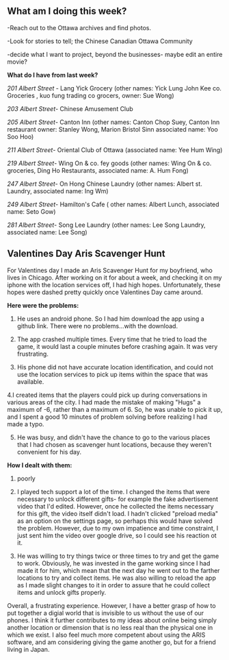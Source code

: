 ## What am I doing this week? ##
-Reach out to the Ottawa archives and find photos.

-Look for stories to tell; the Chinese Canadian Ottawa Community

-decide what I want to project, beyond the businesses- maybe edit an entire movie?

**What do I have from last week?**

*201 Albert Street* - Lang Yick Grocery (other names: Yick Lung John Kee co. Groceries , kuo fung trading co grocers, owner: Sue Wong)

*203 Albert Street*- Chinese Amusement Club

*205 Albert Street*- Canton Inn (other names:  Canton Chop Suey, Canton Inn restaurant owner: Stanley Wong, Marion Bristol Sinn associated name: Yoo Soo Hoo)

*211 Albert Street*- Oriental Club of Ottawa (associated name: Yee Hum Wing)

*219 Albert Street*- Wing On & co. fey goods (other names: Wing On & co. groceries, Ding Ho Restaurants, associated name: A. Hum Fong)

*247 Albert Street*- On Hong Chinese Laundry (other names: Albert st. Laundry, associated name: Ing Wm)

*249 Albert Street*- Hamilton's Cafe ( other names: Albert Lunch, associated name: Seto Gow)

*281 Albert Street*- Song Lee Laundry (other names: Lee Song Laundry, associated name: Lee Song)

## Valentines Day Aris Scavenger Hunt ##
For Valentines day I made an Aris Scavenger Hunt for my boyfriend, who lives in Chicago. After working on it for about a week, and checking it on my iphone with the location services off, I had high hopes. Unfortunately, these hopes were dashed pretty quickly once Valentines Day came around.

**Here were the problems:**

1. He uses an android phone. So I had him download the app using a github link. There were no problems...with the download.

2. The app crashed multiple times. Every time that he tried to load the game, it would last a couple minutes before crashing again. It was very frustrating.

3. His phone did not have accurate location identification, and could not use the location services to pick up items within the space that was available.

4.I created items that the players could pick up during conversations in various areas of the city. I had made the mistake of making "Hugs" a maximum of -6, rather than a maximum of 6. So, he was unable to pick it up, and I spent a good 10 minutes of problem solving before realizing I had made a typo.

5. He was busy, and didn't have the chance to go to the various places that I had chosen as scavenger hunt locations, because they weren't convenient for his day.

**How I dealt with them:**

1. poorly

2. I played tech support a lot of the time. I changed the items that were necessary to unlock different gifts- for example the fake advertisement video that I'd edited. However, once he collected the items necessary for this gift, the video itself didn't load. I hadn't clicked "preload media" as an option on the settings page, so perhaps this would have solved the problem. However, due to my own impatience and time constraint, I just sent him the video over google drive, so I could see his reaction ot it.

3. He was willing to try things twice or three times to try and get the game to work. Obviously, he was invested in the game working since I had made it for him, which mean that the next day he went out to the farther locations to try and collect items. He was also willing to reload the app as I made slight changes to it in order to assure that he could collect items and unlock gifts properly.

Overall, a frustrating experience. However, I have a better grasp of how to put together a digial world that is invisible to us without the use of our phones. I think it further contributes to my ideas about online being simply another location or dimension that is no less real than the physical one in which we exist. I also feel much more competent about using the ARIS software, and am considering giving the game another go, but for a friend living in Japan.
